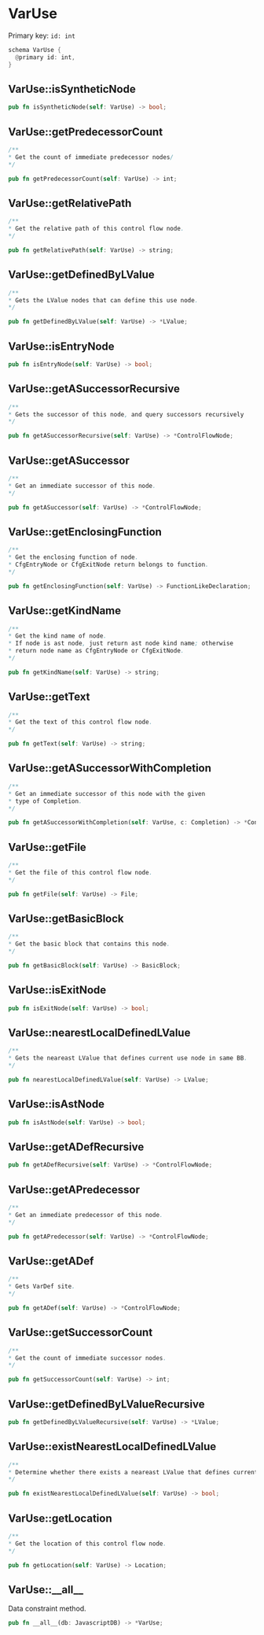 # VarUse

Primary key: `id: int`

```rust
schema VarUse {
  @primary id: int,
}
```
## VarUse::isSyntheticNode

```rust
pub fn isSyntheticNode(self: VarUse) -> bool;
```
## VarUse::getPredecessorCount

```java
/**
* Get the count of immediate predecessor nodes/
*/
```
```rust
pub fn getPredecessorCount(self: VarUse) -> int;
```
## VarUse::getRelativePath

```java
/**
* Get the relative path of this control flow node.
*/
```
```rust
pub fn getRelativePath(self: VarUse) -> string;
```
## VarUse::getDefinedByLValue

```java
/**
* Gets the LValue nodes that can define this use node.
*/
```
```rust
pub fn getDefinedByLValue(self: VarUse) -> *LValue;
```
## VarUse::isEntryNode

```rust
pub fn isEntryNode(self: VarUse) -> bool;
```
## VarUse::getASuccessorRecursive

```java
/**
* Gets the successor of this node, and query successors recursively
*/
```
```rust
pub fn getASuccessorRecursive(self: VarUse) -> *ControlFlowNode;
```
## VarUse::getASuccessor

```java
/**
* Get an immediate successor of this node.
*/
```
```rust
pub fn getASuccessor(self: VarUse) -> *ControlFlowNode;
```
## VarUse::getEnclosingFunction

```java
/**
* Get the enclosing function of node.
* CfgEntryNode or CfgExitNode return belongs to function.
*/
```
```rust
pub fn getEnclosingFunction(self: VarUse) -> FunctionLikeDeclaration;
```
## VarUse::getKindName

```java
/**
* Get the kind name of node.
* If node is ast node, just return ast node kind name; otherwise
* return node name as CfgEntryNode or CfgExitNode.
*/
```
```rust
pub fn getKindName(self: VarUse) -> string;
```
## VarUse::getText

```java
/**
* Get the text of this control flow node.
*/
```
```rust
pub fn getText(self: VarUse) -> string;
```
## VarUse::getASuccessorWithCompletion

```java
/**
* Get an immediate successor of this node with the given
* type of Completion.
*/
```
```rust
pub fn getASuccessorWithCompletion(self: VarUse, c: Completion) -> *ControlFlowNode;
```
## VarUse::getFile

```java
/**
* Get the file of this control flow node.
*/
```
```rust
pub fn getFile(self: VarUse) -> File;
```
## VarUse::getBasicBlock

```java
/**
* Get the basic block that contains this node.
*/
```
```rust
pub fn getBasicBlock(self: VarUse) -> BasicBlock;
```
## VarUse::isExitNode

```rust
pub fn isExitNode(self: VarUse) -> bool;
```
## VarUse::nearestLocalDefinedLValue

```java
/**
* Gets the neareast LValue that defines current use node in same BB.
*/
```
```rust
pub fn nearestLocalDefinedLValue(self: VarUse) -> LValue;
```
## VarUse::isAstNode

```rust
pub fn isAstNode(self: VarUse) -> bool;
```
## VarUse::getADefRecursive

```rust
pub fn getADefRecursive(self: VarUse) -> *ControlFlowNode;
```
## VarUse::getAPredecessor

```java
/**
* Get an immediate predecessor of this node.
*/
```
```rust
pub fn getAPredecessor(self: VarUse) -> *ControlFlowNode;
```
## VarUse::getADef

```java
/**
* Gets VarDef site.
*/
```
```rust
pub fn getADef(self: VarUse) -> *ControlFlowNode;
```
## VarUse::getSuccessorCount

```java
/**
* Get the count of immediate successor nodes.
*/
```
```rust
pub fn getSuccessorCount(self: VarUse) -> int;
```
## VarUse::getDefinedByLValueRecursive

```rust
pub fn getDefinedByLValueRecursive(self: VarUse) -> *LValue;
```
## VarUse::existNearestLocalDefinedLValue

```java
/**
* Determine whether there exists a neareast LValue that defines current use node in same BB.
*/
```
```rust
pub fn existNearestLocalDefinedLValue(self: VarUse) -> bool;
```
## VarUse::getLocation

```java
/**
* Get the location of this control flow node.
*/
```
```rust
pub fn getLocation(self: VarUse) -> Location;
```
## VarUse::\_\_all\_\_

Data constraint method.

```rust
pub fn __all__(db: JavascriptDB) -> *VarUse;
```
